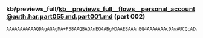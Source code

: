 ### kb/previews_full/kb__previews_full__flows__personal_account@auth.har.part055.md.part001.md (part 002)

```md
AAAAAAAAAAAQDAgAGAgMA+P38AAQBAQAnEQ4ABgMDAAEBAAAnEQ4AAAAAAAcDAwAUCQcADwYFAAAAAAAAAA
```

```
